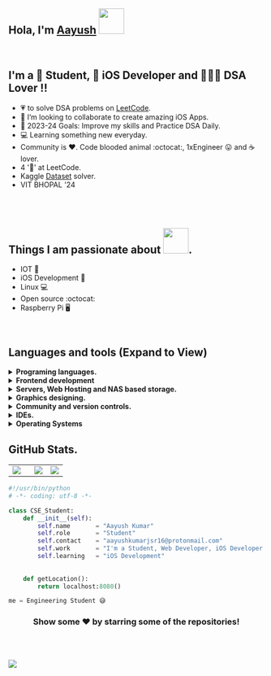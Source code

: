 ## Hola, I'm [Aayush](https://aayushkumar20.github.io/) <img src="https://media.giphy.com/media/12oufCB0MyZ1Go/giphy.gif" width="50">


<br/>
<!--<br/>-->

## I'm a 🎒 Student,  iOS Developer and 👨🏻‍💻 DSA Lover !!

<!-- About me image -->
<!--
<img src='https://github.com/aayushkumar20/aayushkumar20/blob/main/aayush.jpg' align='left' width='27%'>
-->

- 💗 to solve DSA problems on [LeetCode](https://leetcode.com/aayushkumar20/).
- 👯 I’m looking to collaborate to create amazing iOS Apps.
- 🥅 2023-24 Goals: Improve my skills and Practice DSA Daily.
- 💻 Learning something new everyday.
- Community is :heart:. Code blooded animal :octocat:,  1xEngineer :stuck_out_tongue: and :coffee: lover. 
- 4 '🌟' at LeetCode.
- Kaggle [Dataset](https://www.kaggle.com/aayushkumar20bcy) solver.
- VIT BHOPAL '24
<br>
<br> 

## Things I am passionate about <img src="https://media.giphy.com/media/VgCDAzcKvsR6OM0uWg/giphy.gif" width="50">.

- IOT :robot:
- iOS Development 🍎 
- Linux :computer:
- Open source :octocat:
- Raspberry Pi 🖥️

<!--
## Connnect with me. <img src="https://github.com/TheDudeThatCode/TheDudeThatCode/blob/master/Assets/Handshake.gif" height="32px">

<a href="https://twitter.com/Aayushkumarjsr">
<img align="left" alt="Aayush's Twitter" width="22px" src="https://th.bing.com/th/id/R.9a3a06f78cc0a8d79fce59e2de6da146?rik=nLAu3Z%2f0QUb%2fVw&riu=http%3a%2f%2ficons.iconarchive.com%2ficons%2fiynque%2fios7-style%2f1024%2fTwitter-icon.png&ehk=eD3Hc5yQAyP3AKPJoYHB8yeWKwKdaVAswR5kxmodex4%3d&risl=&pid=ImgRaw&r=0" />
</a>
<a href="linkedin.com/in/aayush-kumar-20">
  <img align="left" alt="Aayush's Linkdein" width="22px" src="https://th.bing.com/th/id/R.a330e248626552a23af35e5c46526234?rik=DZhkgnpER0YViQ&riu=http%3a%2f%2fpngimg.com%2fuploads%2flinkedIn%2flinkedIn_PNG8.png&ehk=4bFzIDABrAypqOis7809R99fdbUW93GC4XfvnNxZfdA%3d&risl=&pid=ImgRaw&r=0" />
</a>
<a href="https://github.com/aayushkumar20">
  <img align="left" alt="Aayush's Github" width="22px" src="https://th.bing.com/th/id/OIP.PA0na-U5pFux0q11P4Z2rAHaHa?pid=ImgDet&rs=1" />
</a>
<a href="https://t.me/@Asphalt_a">
  <img align="left" alt="Aayush's Telegram" width="22px" src="https://th.bing.com/th/id/OIP.wFWRVqVsMXhnyoYtiKmdZwHaHa?pid=ImgDet&rs=1" />
</a>
<a href="https://www.instagram.com/a.k_soonawalla/?r=nametag">
  <img align="left" alt="Aayush's Instagram" width="22px" src="https://th.bing.com/th/id/R.03f40b67b63d9c1c1a5a792109bbc699?rik=GbXemMJT0MR0zw&riu=http%3a%2f%2fdbdmedia.co.uk%2fperch%2fresources%2finsta-transparent-logo.png&ehk=IgOWdaM%2fubF4QwM2WNq7zh97LJMVFQ9SD1A4Jv3HI9Y%3d&risl=&pid=ImgRaw&r=0" />
</a>
<br>


😉 From [Aayush Kumar](https://github.com/aayushkumar20)

-->
<br>

## Languages and tools (Expand to View)

<details>
  <summary><b>Programing languages.</b></summary>
  <br/>
    <p align="left">
  &emsp;
  <a href="https://www.cprogramming.com/" target="_blank">
    <img alt="C" src="https://img.shields.io/badge/C%20-%232370ED.svg?logo=c&logoColor=white">
  </a>
  &emsp;
  <a href="https://www.w3schools.com/cpp/" target="_blank">
    <img alt="C++" src="https://img.shields.io/badge/C++%20-%2300599C.svg?logo=c%2B%2B&logoColor=white">
  </a>
  &emsp;
  <a href="https://www.java.com/en/" target="_blank">
    <img alt="Java" src="https://img.shields.io/badge/Java%20-%2300599C.svg?logo=Java&logoColor=white">
  </a>
  &emsp;
  <a href="https://swift.org/" target="_blank">
     <img alt="Swift" src="https://img.shields.io/badge/Swift%20-%232370ED.svg?logo=Swift&logoColor=white">
   </a>
  &emsp;
  &emsp;
   <a href="https://www.python.org" target="_blank">
    <img alt="Python" src="https://img.shields.io/badge/Python%20-%2314354C.svg?logo=python&logoColor=white">
  </a>
  &emsp;
&emsp;
</p>
  <br/>
  <b>Note:</b> Top languages is only a metric of the languages my public code consists of and doesn't reflect experience or skill level.
  </p>
</details>


<details>
  <summary><b>Frontend development</b></summary>
   <a href="https://www.w3.org/html/" target="_blank">
   <img alt="HTML" src="https://img.shields.io/badge/HTML5%20-%23E34F26.svg?logo=html5&logoColor=white">
  </a>
  &emsp;
  <a href="https://www.w3schools.com/css/" target="_blank">
    <img alt="CSS" src="https://img.shields.io/badge/CSS%20-%231572B6.svg?logo=css3&logoColor=white">
  </a>
   &emsp;
   &emsp;
  <a href="https://developer.mozilla.org/en-US/docs/Web/JavaScript" target="_blank">
     <img alt="JavaScript" src="https://img.shields.io/badge/JavaScript%20-%23F7DF1E.svg?logo=javascript&logoColor=black">
   </a>
   &emsp;

</details>

<details>
  <summary><b>Servers, Web Hosting and NAS based storage.</b></summary>
   &emsp;
  <a href="https://httpd.apache.org/"><img alt="Apache server." src="https://img.shields.io/badge/Apache%20Server-%23327FC7.svg?style=flat&logo=apache&logoColor=white"></a>
   &emsp;
  <a href="https://www.debian.org/"><img alt="Debian" src="https://img.shields.io/badge/Debain%20Server-%23327FC7.svg?style=flat&logo=Debian&logoColor=white"></a>
   &emsp;
   <a href="https://www.Ubuntu.org/"><img alt="Debian" src="https://img.shields.io/badge/Ubuntu%20Server-%23327FC7.svg?style=flat&logo=Ubuntu&logoColor=white"></a>
   &emsp;
  <a href="https://www.github.com"><img alt="GitHub Pages" src="https://img.shields.io/badge/GitHub%20Pages-%23327FC7.svg?style=flat&logo=github&logoColor=white"></a>
   &emsp;
  <a href="https://www.mysql.com/"><img alt="MySQL" src="https://img.shields.io/badge/MySQL-00000F?style=flat&logo=mysql&logoColor=white"></a>
  &emsp;
  <a href="https://www.nginx.com/"><img alt="Nginx" src="https://img.shields.io/badge/Nginx%20Server-%23327FC7.svg?style=flat&logo=Nginx&logoColor=white"></a>
  &emsp;
  

</details>

<details>
  <summary><b>Graphics designing.</b></summary>
  &emsp;
  <a href="https://www.blender.org/"><img alt="Blender" src="https://download.blender.org/branding/blender_logo_socket.png" height="30px"></a>
  &emsp;
  <a href="https://www.canva.com/"><img alt="Canva" src="https://img.shields.io/badge/Canva-%23327FC7.svg?style=flat&logo=canva&logoColor=white"></a>
  &emsp;


</details>

<details>
  <summary><b>Community and version controls.</b></summary>
  &emsp;
  <a href="https://git.com/"><img alt="Git" src="https://img.shields.io/badge/-Git-333333?style=flat&logo=git"></a>
  &emsp;
  <a href="https://github.com/"><img alt="GitHub" src="https://img.shields.io/badge/-GitHub-333333?style=flat&logo=github"></a>
  &emsp;
  <a href=""><img alt="Markdown" src="https://img.shields.io/badge/-Markdown-333333?style=flat&logo=markdown"></a>
  &emsp;
</details>

<details>
  <summary><b>IDEs.</b></summary>
  &emsp;
 <a href="https://code.visualstudio.com/"><img alt="Visual studio code" src="https://img.shields.io/badge/-Visual%20Studio%20Code-333333?style=flat&logo=visual-studio-code&logoColor=007ACC"></a>
  &emsp;
 <a href="https://visualstudio.microsoft.com/"><img alt="Visual studio" src="https://img.shields.io/badge/-Visual%20Studio-333333?style=flat&logo=visual-studio&logoColor=007ACC"></a>
  &emsp;
  <a href="https://www.jetbrains.com/pycharm/"><img alt="PyCham" src="https://img.shields.io/badge/-Pycharm-333333?style=flat&logo=Pycharm-code&logoColor=007ACC"></a>


</details>

<details>
  <summary><b>Operating Systems</b></summary>
  &emsp;
  <a href="https://www.microsoft.com/en-in/windows/windows-11"><img alt="Windows 11" src="https://img.shields.io/badge/Windows-0078D6?style=for-the-badge&logo=windows&logoColor=white"></a>
  &emsp;
  <a href="https://archlinux.org"><img alt="Arch Linux" src="https://img.shields.io/badge/Arch_Linux-1793D1?style=for-the-badge&logo=arch-linux&logoColor=white"></a>
  &emsp;
  <a href="https://ubuntu.org"><img alt="Ubuntu Linux" src="https://img.shields.io/badge/Ubuntu-E95420?style=for-the-badge&logo=ubuntu&logoColor=black"></a>
  &emsp;
  <a href="https://www.apple.com/in/macos/monterey/"><img alt="MacOS" src="https://img.shields.io/badge/MacOS-E95420?style=for-the-badge&logo=apple&logoColor=black"></a>
  &emsp;
  </details>

<!--
## Languages and Tools:

<div align="center">
<hr>
<code><img height="25" src="https://upload.wikimedia.org/wikipedia/commons/thumb/0/0a/Python.svg/1200px-Python.svg.png"></code>
<code><img height="25" src="https://www.dlf.pt/dfpng/middlepng/559-5598467_file-swift-logo-svg-wikimedia-commons-swift-programming.png"></code>
<code><img height="25" src="https://th.bing.com/th/id/OIP.0XWe-l9BGbxRxksGkqAHCAHaGn?pid=ImgDet&rs=1"></code>
<code><img height="25" src="https://raw.githubusercontent.com/isocpp/logos/master/cpp_logo.png"></code>
<code><img height="25" src="https://th.bing.com/th/id/R.95e08e2d98526849bbf0606536a04acf?rik=aw7pCN3NbibFCg&riu=http%3a%2f%2flofrev.net%2fwp-content%2fphotos%2f2014%2f10%2fLinux-logo.png&ehk=6ThG0axMBgrGFKzDw6C77t96N9KUiWuKiQbvxau%2bn1s%3d&risl=&pid=ImgRaw&r=0"></code>
<code><img height="25" src="https://cdn4.iconfinder.com/data/icons/logos-3/600/React.js_logo-512.png"></code>
<code><img height="25" src="https://cdn-images-1.medium.com/max/2000/1*6ahbWjp_g9hqhaTDSJOL1Q.png"></code>
<code><img height="25" src="https://logos-download.com/wp-content/uploads/2016/09/GitHub_logo.png"></code>
<code><img height="25" src="https://mpng.subpng.com/20180802/tpl/kisspng-logo-html5-brand-clip-art-%E6%9D%89-%E5%B1%B1-%E8%89%AF-%E9%9B%84-5b62be01b565d5.334247781533197825743.jpg"></code>
<code><img height="25" src="https://f0.pngfuel.com/png/120/705/c-logo-png-clip-art.png"></code>
<code><img height="25" src="https://th.bing.com/th/id/OIP.p4q0GhB5KUBWW3QHJ4cWQwHaIl?pid=ImgDet&rs=1"></code>
<code><img height="25" src="https://th.bing.com/th/id/OIP._gup-xIt_rg0OzpxRjhIxQHaHa?pid=ImgDet&rs=1"></code>

<hr>
</div>
-->
## GitHub Stats.


<table width="100%"> 
  <tr>
    <td width="40%">
      <img src="https://github-readme-stats.vercel.app/api?username=aayushkumar20&show_icons=true&theme=algolia">
    </td>
    <td width="30%">
      <img src="https://github-readme-stats-eight-theta.vercel.app/api/top-langs/?username=aayushkumar20&layout=compact&langs_count=8&theme=algolia">
    </td>
    <td width="30%">
      <img src="https://github-readme-stats.vercel.app/api/top-langs?username=aayushkumar20&amp;langs_count=8&amp;theme=algolia">
    </td>
  </tr>
</table>

```python
#!/usr/bin/python
# -*- coding: utf-8 -*-

class CSE_Student:
    def __init__(self):
        self.name       = "Aayush Kumar"
        self.role       = "Student"
        self.contact    = "aayushkumarjsr16@protonmail.com"
        self.work       = "I'm a Student, Web Developer, iOS Developer and Cyber Security enthusiast!!"
        self.learning   = "iOS Development"
        
    
    def getLocation():
        return localhost:8080()

me = Engineering Student 😅
```
<!-- Jamshedpur() -->
<!--<div align="center">

[![trophy](https://github-profile-trophy.vercel.app/?username=aayushkumar20)](https://github.com/ryo-ma/github-profile-trophy)

[![Top Langs](https://github-readme-stats.vercel.app/api/top-langs/?username=aayushkumar20)](https://github.com/anuraghazra/github-readme-stats)

![GitHub stats](https://github-readme-stats.vercel.app/api?username=aayushkumar20&show_icons=true)  

![GitHub Activity Graph](https://activity-graph.herokuapp.com/graph?username=aayushkumar20)  

![GitHub metrics](https://metrics.lecoq.io/aayushkumar20)  

![GitHub streak stats](https://github-readme-streak-stats.herokuapp.com/?user=aayushkumar20)  
-->


<!--[![Graph](https://activity-graph.herokuapp.com/graph?username=aayushkumar20&theme=react-dark)](https://github.com/aayushkumar20/github-readme-activity-graph)-->



<!--## Connnect with me. <img src="https://github.com/TheDudeThatCode/TheDudeThatCode/blob/master/Assets/Handshake.gif" height="32px">
<p align="center">
  <a href="http://aayushkumar20.github.io/"><img src="https://cdn-icons-png.flaticon.com/512/2644/2644478.png" height="31px"/></a>
        <a href="mailto:aayushkumarjsr16@protonmail.com"><img src="https://maxcdn.icons8.com/Share/icon/nolan/User_Interface/email1600.png" alt="Gmail" height="32px"/></a>
        <a href="https://github.com/aayushkumar20"><img src="https://img.icons8.com/nolan/452/github.png" alt="GitHub" height="32px"/></a>
        <a href="https://twitter.com/Aayushkumarjsr"><img src="https://consideringapple.com/wp-content/uploads/2021/12/twitter-App-Icon-ios-14-widgets.png" alt="Twitter" height="32px"/></a>
        <a href="https://www.hackerearth.com/@aayushkumarjsr1"><img src="https://maxcdn.icons8.com/Share/icon/nolan/Programming/source_code1600.png" alt="HackerEarth" height="32px"/></a>
  <!--<a href="https://instagram.com/pra3ith"><img src="https://img.icons8.com/bubbles/50/000000/instagram.png" alt="Instagram"/></a>-->


</p>
<div align="center">

### Show some ❤️ by starring some of the repositories!

</div>
<br>
<br>

<!--![](https://th.bing.com/th/id/R.8c089d8bc5c454ed37d8193397159f76?rik=Du9yMSlAmXKatQ&riu=http%3a%2f%2fpluspng.com%2fimg-png%2fblack-and-white-city-png-city-png-picture-4963.png&ehk=P%2fZz6HKxn5eT3nj3YEqQ8TsdQZhiGlMrsYJdFRBSktY%3d&risl=&pid=ImgRaw&r=0)-->

<!--![](https://github.githubassets.com/images/modules/profile/profile-first-pr-dark.svg)-->
![](https://raw.githubusercontent.com/onimur/.github/master/.resources/git-header.svg)
<!-- to ignore syntax -->
